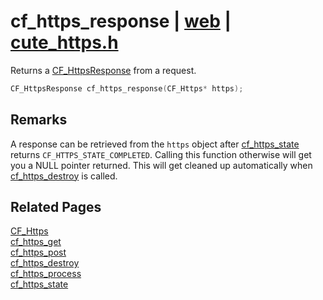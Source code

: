 # cf_https_response | [web](https://github.com/RandyGaul/cute_framework/blob/master/docs/web_readme.md) | [cute_https.h](https://github.com/RandyGaul/cute_framework/blob/master/include/cute_https.h)

Returns a [CF_HttpsResponse](https://github.com/RandyGaul/cute_framework/blob/master/docs/web/cf_httpsresponse.md) from a request.

```cpp
CF_HttpsResponse cf_https_response(CF_Https* https);
```

## Remarks

A response can be retrieved from the `https` object after [cf_https_state](https://github.com/RandyGaul/cute_framework/blob/master/docs/web/cf_https_state.md) returns `CF_HTTPS_STATE_COMPLETED`.
Calling this function otherwise will get you a NULL pointer returned. This will get cleaned up automatically
when [cf_https_destroy](https://github.com/RandyGaul/cute_framework/blob/master/docs/web/cf_https_destroy.md) is called.

## Related Pages

[CF_Https](https://github.com/RandyGaul/cute_framework/blob/master/docs/web/cf_https.md)  
[cf_https_get](https://github.com/RandyGaul/cute_framework/blob/master/docs/web/cf_https_get.md)  
[cf_https_post](https://github.com/RandyGaul/cute_framework/blob/master/docs/web/cf_https_post.md)  
[cf_https_destroy](https://github.com/RandyGaul/cute_framework/blob/master/docs/web/cf_https_destroy.md)  
[cf_https_process](https://github.com/RandyGaul/cute_framework/blob/master/docs/web/cf_https_process.md)  
[cf_https_state](https://github.com/RandyGaul/cute_framework/blob/master/docs/web/cf_https_state.md)  
